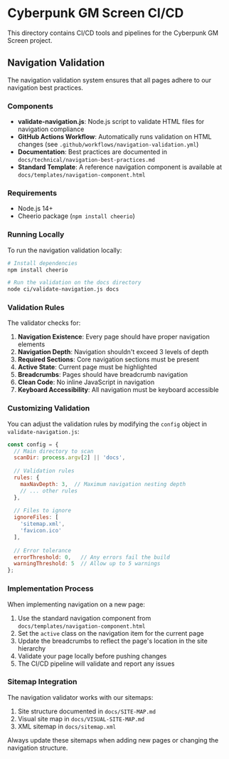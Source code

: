 # Cyberpunk GM Screen CI/CD

This directory contains CI/CD tools and pipelines for the Cyberpunk GM Screen project.

## Navigation Validation

The navigation validation system ensures that all pages adhere to our navigation best practices.

### Components

- **validate-navigation.js**: Node.js script to validate HTML files for navigation compliance
- **GitHub Actions Workflow**: Automatically runs validation on HTML changes (see `.github/workflows/navigation-validation.yml`)
- **Documentation**: Best practices are documented in `docs/technical/navigation-best-practices.md`
- **Standard Template**: A reference navigation component is available at `docs/templates/navigation-component.html`

### Requirements

- Node.js 14+
- Cheerio package (`npm install cheerio`)

### Running Locally

To run the navigation validation locally:

```bash
# Install dependencies
npm install cheerio

# Run the validation on the docs directory
node ci/validate-navigation.js docs
```

### Validation Rules

The validator checks for:

1. **Navigation Existence**: Every page should have proper navigation elements
2. **Navigation Depth**: Navigation shouldn't exceed 3 levels of depth
3. **Required Sections**: Core navigation sections must be present
4. **Active State**: Current page must be highlighted
5. **Breadcrumbs**: Pages should have breadcrumb navigation
6. **Clean Code**: No inline JavaScript in navigation
7. **Keyboard Accessibility**: All navigation must be keyboard accessible

### Customizing Validation

You can adjust the validation rules by modifying the `config` object in `validate-navigation.js`:

```javascript
const config = {
  // Main directory to scan
  scanDir: process.argv[2] || 'docs',
  
  // Validation rules
  rules: {
    maxNavDepth: 3,  // Maximum navigation nesting depth
    // ... other rules
  },
  
  // Files to ignore
  ignoreFiles: [
    'sitemap.xml',
    'favicon.ico'
  ],
  
  // Error tolerance
  errorThreshold: 0,   // Any errors fail the build
  warningThreshold: 5  // Allow up to 5 warnings
};
```

### Implementation Process

When implementing navigation on a new page:

1. Use the standard navigation component from `docs/templates/navigation-component.html`
2. Set the `active` class on the navigation item for the current page
3. Update the breadcrumbs to reflect the page's location in the site hierarchy
4. Validate your page locally before pushing changes
5. The CI/CD pipeline will validate and report any issues

### Sitemap Integration

The navigation validator works with our sitemaps:

1. Site structure documented in `docs/SITE-MAP.md`
2. Visual site map in `docs/VISUAL-SITE-MAP.md`
3. XML sitemap in `docs/sitemap.xml`

Always update these sitemaps when adding new pages or changing the navigation structure.